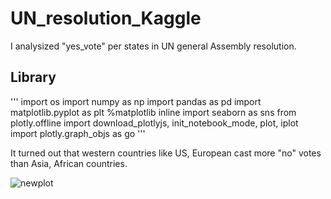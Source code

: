 # UN_resolution_Kaggle <br>
I analysized "yes_vote" per states in UN general Assembly resolution. <br>

## Library 
'''
import os
import numpy as np 
import pandas as pd
import matplotlib.pyplot as plt
%matplotlib inline
import seaborn as sns
from plotly.offline import download_plotlyjs, init_notebook_mode, plot, iplot
import plotly.graph_objs as go
'''

It turned out that western countries like US, European cast more "no" votes than Asia, African countries. 

![newplot](https://user-images.githubusercontent.com/43398106/68635662-9ab5be00-053c-11ea-8069-260b9de4eaca.png)
